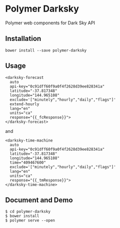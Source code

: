 # Polymer Darksky

Polymer web components for Dark Sky API

## Installation

```
bower install --save polymer-darksky
```

## Usage

```
<darksky-forecast
  auto
  api-key="0c91dff60f9a0f4f2628d39ee828341a"
  latitude="-37.817348"
  longitude="144.965108"
  exclude='["minutely","hourly","daily","flags"]'
  extend-hourly
  lang="en"
  units="ca"
  response="{{_fcResponse}}">
</darksky-forecast>
```

and

```
<darksky-time-machine
  auto
  api-key="0c91dff60f9a0f4f2628d39ee828341a"
  latitude="-37.817348"
  longitude="144.965108"
  time="409467600"
  exclude='["minutely","hourly","daily","flags"]'
  lang="en"
  units="ca"
  response="{{_tmResponse}}">
</darksky-time-machine>
```

## Document and Demo

```
$ cd polymer-darksky
$ bower install
$ polymer serve --open
```
